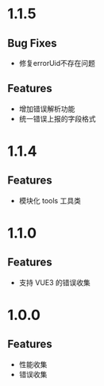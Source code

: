 # 1.1.5
## Bug Fixes
- 修复errorUid不存在问题

## Features
- 增加错误解析功能
- 统一错误上报的字段格式

# 1.1.4
## Features
- 模块化 tools 工具类

# 1.1.0
## Features
- 支持 VUE3 的错误收集

# 1.0.0
## Features
- 性能收集
- 错误收集